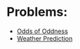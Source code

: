 Problems:
===
* [Odds of Oddness](https://atcoder.jp/contests/abc142/tasks/abc142_a)
* [Weather Prediction](https://atcoder.jp/contests/abc141/tasks/abc141_a)
